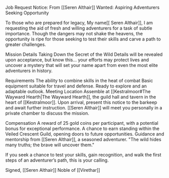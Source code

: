 Job Request Notice: From [[Seren Althair]]
Wanted: Aspiring Adventurers Seeking Opportunity

To those who are prepared for legacy,
My name[[ Seren Althair]], I am requesting the aid of fresh and willing adventurers for a task of subtle importance. Though the dangers may not shake the heavens, the opportunity is ripe for those seeking to test their skills and carve a path to greater challenges.

Mission Details
Taking Down the Secret of the Wild 
Details will be revealed upon acceptance, but know this... your efforts may protect lives and uncover a mystery that will set your name apart from even the most elite adventurers in history.

Requirements
The ability to combine skills in the heat of combat
Basic equipment suitable for travel and defense.
Ready to explore and an adaptable outlook.
Meeting Location
Assemble at [[Kestralmoor#The Wayward Hearth|The Wayward Hearth]], the guild hall and tavern in the heart of [[Kestralmoor]]. Upon arrival, present this notice to the barkeep and await further instruction. [[Seren Althair]] will meet you personally in a private chamber to discuss the mission.

Compensation
A reward of 25 gold coins per participant, with a potential bonus for exceptional performance.
A chance to earn standing within the Veiled Crescent Guild, opening doors to future opportunities.
Guidance and mentorship from [[Seren Althair]], a seasoned adventurer.
"The wild hides many truths; the brave will uncover them."

If you seek a chance to test your skills, gain recognition, and walk the first steps of an adventurer’s path, this is your calling.

Signed,
[[Seren Althair]]
Noble of [[Virethar]]